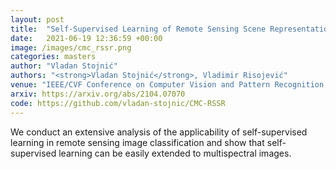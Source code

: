 ```yaml
---
layout: post
title:  "Self-Supervised Learning of Remote Sensing Scene Representations Using Contrastive Multiview Coding"
date:   2021-06-19 12:36:59 +00:00
image: /images/cmc_rssr.png
categories: masters
author: "Vladan Stojnić"
authors: "<strong>Vladan Stojnić</strong>, Vladimir Risojević"
venue: "IEEE/CVF Conference on Computer Vision and Pattern Recognition Workshops (CVPRW)"
arxiv: https://arxiv.org/abs/2104.07070
code: https://github.com/vladan-stojnic/CMC-RSSR
---
```

We conduct an extensive analysis of the applicability of self-supervised learning in remote sensing image classification and show that self-supervised learning can be easily extended to multispectral images.